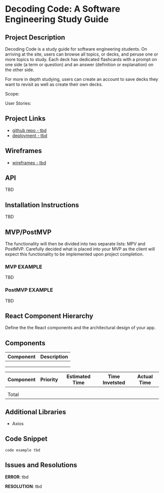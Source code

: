 # Decoding Code: A Software Engineering Study Guide

## Project Description

Decoding Code is a study guide for software engineering students. On arriving at the site, users can browse all topics, or decks, and peruse one or more topics to study. Each deck has dedicated flashcards with a prompt on one side (a term or question) and an answer (definition or explanation) on the other side. 

For more in depth studying, users can create an account to save decks they want to revisit as well as create their own decks. 

Scope: 

User Stories: 


## Project Links

- [github repo - tbd]()
- [deployment - tbd]()

## Wireframes

- [wireframes - tbd]()


## API

TBD

## Installation Instructions

TBD

## MVP/PostMVP

The functionality will then be divided into two separate lists: MPV and PostMVP.  Carefully decided what is placed into your MVP as the client will expect this functionality to be implemented upon project completion.  

### MVP EXAMPLE

TBD

### PostMVP EXAMPLE

TBD

## React Component Hierarchy

Define the the React components and the architectural design of your app.

## Components

| Component | Description | 
| --- | :---: |  
|  | | 
|  | | 
|  | | 


| Component | Priority | Estimated Time | Time Invetsted | Actual Time |
| --- | :---: |  :---: | :---: | :---: |
|  |  | |  |  |
|  |  | |  |  |
| Total |  |  |  |  |

## Additional Libraries

- Axios

## Code Snippet


```
code example tbd
```

## Issues and Resolutions

**ERROR**: tbd

**RESOLUTION**: tbd